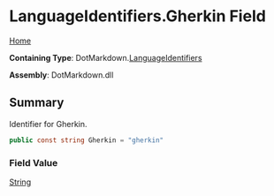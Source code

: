 # LanguageIdentifiers\.Gherkin Field

[Home](../../../README.md)

**Containing Type**: DotMarkdown\.[LanguageIdentifiers](../README.md)

**Assembly**: DotMarkdown\.dll

## Summary

Identifier for Gherkin\.

```csharp
public const string Gherkin = "gherkin"
```

### Field Value

[String](https://docs.microsoft.com/en-us/dotnet/api/system.string)


